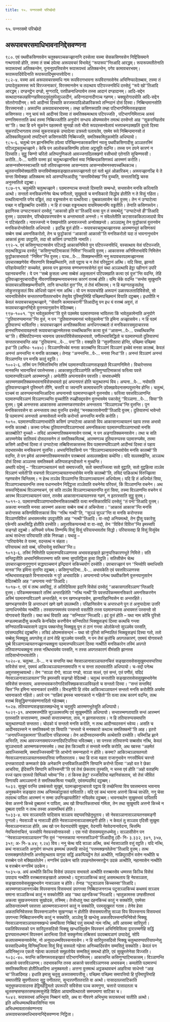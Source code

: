 ```yaml
---
title: १५. पन्‍नरसमो परिच्छेदो

---
```

१५. पन्‍नरसमो परिच्छेदो  


## अरूपावचरसमाधिभावनानिद्देसवण्णना

९८०. एवं पथवीकसिणवसेन चतुक्‍कपञ्‍चकज्झानानि दस्सेत्वा यस्मा सेसकसिणवसेन निद्दिसियमाने गन्थगारवो होति, तस्मा तं सब्बं ठपेत्वा अरूपावचरं विभावेतुं ‘‘रूपारूप’’न्तिआदि आरद्धम्। रूपारूपमतीतेनाति रूपारूपभवं अतिक्‍कन्तेन, पुनानूपपत्तिवसेन रूपारूपभवं अतिक्‍कन्तेन, पगेव कामावचरभवम्। रूपारूपादिवेदिनाति रूपारूपादिभूमन्तरवेदिना।  
९८२-४. यस्मा अयं अरूपावचरसमाधि नाम रूपविरागभावना रूपविरागवसेनेव अभिनिप्फादेतब्बाव, तस्मा तं उप्पादेतुकामस्स रूपे विरज्‍जनाकारं, विरत्तमानसेन च तदत्थाय पटिपज्‍जनविधिं दस्सेतुं ‘‘रूपे खो’’तिआदि आरद्धम्। दण्डनट्ठेन दण्डो, मुग्गरादि, परपीळनाधिप्पायेन तस्स आदानं दण्डादानम्। आदि-सद्देन सत्थादानकलहविग्गहविवादतुवंतुवंपेसुञ्‍ञादीनं, अदिन्‍नादानादीनञ्‍च गहणम्। चक्खुरोगादयोति आदि-सद्देन सोतरोगादीनम्। रूपे आदीनवं दिस्वाति करजरूपादिओळारिकरूपे तन्‍निदानं दोसं दिस्वा। निब्बिन्दमानसोति विरत्तमानसो। अरूपन्ति अरूपावचरभावनम्। तम्हा कसिणरूपाति तम्हा पटिभागनिमित्तसङ्खाता कसिणरूपा। ननु चायं रूपे आदीनवं दिस्वा तं समतिक्‍कमत्थाय पटिपज्‍जति , पटिभागनिमित्तञ्‍च अरूपं पण्णत्तिमत्तत्ताति कथं तस्मा निब्बिज्‍जतीति अनुयोगं सन्धाय ओपम्मवसेन तमत्थं दस्सेन्तो आह ‘‘सूकराभिहतोव सा’’ति। यथा हि वने सूकरेन पहतमत्तो सुनखो ततो भीतो रूपदस्सनवेलायं भत्तपचनउक्खलिं दूरतो दिस्वा सूकरपटिभागताय तस्सं सूकरासङ्कं उप्पादेत्वा उत्रस्तो पलायतेव, एवमेव रूपे निब्बिन्दमानसो तं अतिक्‍कमितुकामो तप्पटिभागे कसिणरूपेपि निब्बिज्‍जति, समतिक्‍कमितुकामोति अधिप्पायो।  
९८५-६. चतुत्थे पन झानस्मिन्ति ठपेत्वा परिच्छिन्‍नाकासकसिणं नवसु पथवीकसिणादीसु अञ्‍ञतरस्मिं पटिलद्धचतुत्थज्झाने। केचि पन आलोककसिणम्पि ठपेत्वा अट्ठसूति वदन्ति। तस्स पन ठपने कारणं न दिस्सति। सुट्ठु चिण्णो चरितो अतिप्पगुणिकतो आवज्‍जनादिलक्खणो वसीभावो एतेनाति सुचिण्णवसी। करोति…पे॰… यतोति यस्मा इदं चतुत्थज्झानचित्तं मया निब्बिन्दकसिणरूपं आरम्मणं करोति। आसन्‍नसोमनस्सञ्‍चाति यतो ततियज्झानस्स आसन्‍नताय आसन्‍नसोमनस्सपच्‍चत्थिकञ्‍च। थूलसन्तविमोक्खतोति सन्तविमोक्खसङ्खातअरूपज्झानतो एतं यतो थूलं ओळारिकम्। अरूपज्झानञ्हि ये ते सन्ता विमोक्खा अतिक्‍कम्म रूपे आरुप्पन्तिआदीसु ‘‘सन्तविमोक्ख’’न्ति वुच्‍चति, सन्ततासिद्धि चस्स अनुस्सतितो दट्ठब्बा।  
९८७-९१. चतुत्थेति चतुत्थज्झाने। पठमारुप्पञ्‍च सन्ततो दिस्वाति सम्बन्धो, सन्तवसेन मनसि करित्वाति अत्थो। सन्ततो मनसिकरणेनेव चेत्थ पणीततो, सुखुमतो च मनसिकारो सिद्धोव होतीति न ते विसुं गहिता। पत्थरित्वानाति पगेव वड्ढितं, तदा वड्ढनवसेन वा पत्थरित्वा। पुब्बकालवसेन चेतं वुत्तम्। तेन नं उग्घाटेत्वा पच्छा न वड्ढितब्बन्ति दस्सेति। न हि तं पच्छा वड्ढनत्थाय वायमियमानम्पि वड्ढतीति। तेनाति कसिणरूपेन।  
इदानिस्स उग्घाटनाकारं दस्सेतुं ‘‘आकासो इति वा’’तिआदिं वत्वा पुन तं समत्थेतुं ‘‘उग्घाटेन्तो ही’’तिआदि वुत्तम्। उदयवसेन, परिच्छेदफरणवसेन च अन्ताभावतो अनन्तो। न संवेल्‍लेतीति कटसारककिलञ्‍जादयो विय न पटिसंहरति। नावज्‍जन्तो न पेक्खन्तोति अनावज्‍जन्तो अनपेक्खन्तो। अञ्‍ञदत्थु तेन फुट्ठोकासं वुत्तनयेन मनसिकरोन्तोयेवाति अधिप्पायो । इदञ्हि वुत्तं होति – रूपावचरचतुत्थज्झानस्स आरम्मणभूतं कसिणरूपं सब्बेन सब्बं अमनसिकरोतो, तेन च फुट्ठोकासं ‘‘आकासो आकासो’’ति मनसिकरोतो यदा तं भावनानुभावेन आकासं हुत्वा उपट्ठाति, तदा सो कसिणं उग्घाटेति नामाति।  
९९२-५. एवं कसिणुग्घाटनवसेन पटिलद्धे आकासनिमित्ते पुन पटिपज्‍जनविधिं, यस्सत्थाय येसं पटिपज्‍जति, तदत्थसिद्धञ्‍च दस्सेतुं ‘‘कसिणुग्घाटिमाकासं निमित्त’’न्तिआदि वुत्तम्। आकासस्स अनिमित्तभावेपि निमित्तेन फुट्ठोकासभावतो ‘‘निमित्त’’न्ति वुत्तम्। पञ्‍च…पे॰… विक्खम्भन्तीति ननु रूपावचरपठमज्झानस्स उपचारक्खणेयेव नीवरणानि विक्खम्भितानि, ततो पट्ठाय च न तेसं परियुट्ठानं अत्थि। यदि सिया, झानतो परिहायेय्याति? सच्‍चमेतं, इमस्स पन झानस्स वण्णभणनवसेनेतं वुत्तं यथा अञ्‍ञत्थापि हेट्ठा पहीनानं उपरि पहानवचनन्ति। ये पन ‘‘सब्बे कुसला धम्मा सब्बेसं अकुसलानं पटिपक्खाति कत्वा एवं वुत्त’’न्ति वदन्ति, तेहि दुतियज्झानूपचारादीसु नीवरणविक्खम्भनावचनस्स कारणं वत्तब्बं होति। यम्पि चेके वदन्ति ‘‘सन्तेव सुखुमानि रूपावचरअविक्खम्भनीयानि, तानि सन्धायेतं वुत्त’’न्ति, तं तेसं मतिमत्तम्। न हि महग्गतकुसलेसु लोकुत्तरकुसलं विय ओधिसो पहानं नाम अत्थि। यो पन रूपावचरेहि अरूपानं उळारफलतादिविसेसो, सो भावनाविसेसेन सन्ततरप्पणीततरभावेन तेसुयेव पुरिमपुरिमेहि पच्छिमपच्छिमानं वियाति दट्ठब्बम्। इधापीति न केवलं रूपावचरचतुत्थज्झाने, ‘‘सेसानि कामावचरानी’’तिआदीसु पन इध यं वत्तब्बं अवुत्तं, तं रूपावचरज्झाननिद्देसे वुत्तनयानुसारेन वेदितब्बम्।  
९९७-१००१. ‘‘पुन भावेतुकामेना’’ति वुत्ते पठममेव पठमारुप्पस्स भावितत्ता किं भावेतुकामेनाति अनुयोगे ‘‘दुतियारुप्पमानस’’न्ति वुत्तं, न पन ‘‘दुतियारुप्पमानसं भावेतुकामेना’’ति इमिना अज्झासयेन। न हि पठमं दुतियारुप्पं भावितन्ति। रूपावचरज्झानं अनतिक्‍कमित्वा अनधिगन्तब्बतो तं मनसिकारसमुदाचारस्स हानभागियभावावहनतो रूपावचरज्झानमेतस्स पच्‍चत्थिकन्ति कत्वा वुत्तं ‘‘आसन्‍न…पे॰… पच्‍चत्थिकन्ति चा’’ति। वीथिपटिपन्‍नाय भावनाय उपरूपरिविसेसावहभावतो, पणीतभावसिद्धितो च पठमारुप्पतो दुतियारुप्पं सन्ततरसभावन्ति आह ‘‘दुतियारुप्प…पे॰… पना’’ति। वक्खति हि ‘‘सुपणीततरा होन्ति, पच्छिमा पच्छिमा इधा’’ति (अभिध॰ १०४०)। विञ्‍ञाणमिच्‍चेवं मनसा कातब्बन्ति विञ्‍ञाणं विञ्‍ञाणं इच्‍चेवं मनसा कातब्बं, केवलं अनन्तं अनन्तन्ति न मनसि कातब्बम्। तेनाह ‘‘अनन्तन्ति…पे॰… मनसा निधा’’ति। अनन्तं विञ्‍ञाणं अनन्तं विञ्‍ञाणन्ति पन मनसि कातुं वट्टति।  
१००२-६. तस्मिं पन निमित्तस्मिन्ति तस्मिं पठमारुप्पविञ्‍ञाणसङ्खाते विञ्‍ञाणनिमित्ते। विचारेन्तस्स मानसन्ति भावनाचित्तं पवत्तेन्तस्स। आकासफुटविञ्‍ञाणेति कसिणुग्घाटिमाकासं फरित्वा पवत्ते पठमारुप्पविञ्‍ञाणे आरम्मणभूते। अप्पेतीति अप्पनावसेन पवत्तति। सभावधम्मेपि आरम्मणसमतिक्‍कमभावनाविसेसभावतो इदं अप्पनापत्तं होति चतुत्थारुप्पं विय। अप्पना…पे॰… नयोवाति दुतियारुप्पज्झाने पुरिमभागे तीणि, चत्तारि वा जवनानि कामावचरानि उपेक्खावेदनासम्पयुत्तानेव होन्ति। चतुत्थं, पञ्‍चमं वा आरुप्पमानसन्तिआदिना अप्पनानयो पठमारुप्पज्झाने वुत्तनयोव। फरित्वा पवत्तविञ्‍ञाणन्ति पठमारुप्पविञ्‍ञाणं विञ्‍ञाणञ्‍चन्ति वुच्‍चतीति रुळ्हीसद्दवसेन वुत्तभावमेव पकासेतुं ‘‘विञ्‍ञाणा…पे॰… सिया’’ति वुत्तम्। पुब्बे अनन्तस्स आकासस्स आरम्मणकरणवसेन अनन्तताय ‘‘विञ्‍ञाणञ्‍च’’न्ति वुत्तन्ति। पुन मनसिकारवसेन वा अनन्तताय तथा वुत्तन्ति दस्सेतुं ‘‘मनक्‍कारवसेनापी’’तिआदि वुत्तम्। दुतियारुप्पं भावेन्तो हि पठमारुप्पं अनन्ततो अनवसेसतो मनसि करोन्तो अनन्तन्ति मनसि करोति।  
१०१०. पठमारुप्पविञ्‍ञाणाभावोति कसिणं उग्घाटेत्वा आकासो विय आकासानञ्‍चायतनं पहाय तस्स अभावो मनसि कातब्बो। कस्मा पनेत्थ दुतियारुप्पविञ्‍ञाणाभावं अमनसिकत्वा पठमारुप्पविञ्‍ञाणाभावो मनसि कातब्बोति? वुच्‍चते – तयिदं आरम्मणातिक्‍कमनवसेन पत्तब्बं, न पन अङ्गातिक्‍कमनवसेन। तथा च सति आरम्मणेयेव सातिसयं दोसदस्सनेन तं समतिक्‍कमितब्बं, आरम्मणञ्‍च दुतियारुप्पस्स पठमारुप्पमेव, तस्मा कसिणे आदीनवं दिस्वा तं उग्घाटेत्वा तब्बिवित्ताकासस्स विय पठमारुप्पविञ्‍ञाणे आदीनवं दिस्वा तं पहाय तदभावस्सेव मनसिकरणं युत्तन्ति। अभयगिरिवासिनो पन ‘‘विञ्‍ञाणञ्‍चायतनाभावोयेव मनसि कातब्बो’’ति वदन्ति, ते पन इमेसं आरम्मणातिक्‍कमनवसेन पत्तब्बभावं असल्‍लक्खेत्वा कथेन्ति। यदि सल्‍लक्खेन्ति, अञ्‍ञत्थ दोसं दिस्वा अञ्‍ञस्स समतिक्‍कमे अतिप्पसङ्गदोसतो न मुच्‍चन्ति।  
अथापि वदेय्युं – ‘‘विञ्‍ञाणञ्‍चायतनं सतो समापज्‍जति, सतो समापज्‍जित्वा सतो वुट्ठाति, सतो वुट्ठहित्वा तञ्‍ञेव विञ्‍ञाणं भावेती’ति वचनतो विञ्‍ञाणञ्‍चायतनाभावोयेव मनसि कातब्बो’’ति, तयिदं पाळिअत्थं विरुज्झित्वा गहणवसेन चिन्तितम्। न हेत्थ तञ्‍ञेव विञ्‍ञाणन्ति विञ्‍ञाणञ्‍चायतनं अधिप्पेतम्। यदि हि तं अधिप्पेतं सिया, विञ्‍ञाणञ्‍चायतनन्ति तस्स पधानभावेन निद्दिट्ठत्ता तञ्‍ञेवाति वचनेनेव परियत्तं, किं विञ्‍ञाणन्ति वचनेन। अथ सरूपनिद्देसत्थं विञ्‍ञाणवचनं, एवं सति तञ्‍ञेव विञ्‍ञाणञ्‍चायतनन्ति वुत्तं सिया, तस्मा विञ्‍ञाणन्ति वचनेन यं आरब्भ विञ्‍ञाणञ्‍चायतनं पवत्तं, तस्सेव आकासानञ्‍चायतनस्स गहणं, न इतरस्साति सुट्ठु वुत्तम्।  
१०११-२. पठमारुप्पविञ्‍ञाणाभावोमनसिकातब्बोति वत्वा मनसिकारविधिं दस्सेतुं ‘‘तं पना’’तिआदि वुत्तम्। अकत्वा मनसाति मनसा आरम्मणं अकत्वा सब्बेन सब्बं तं अचिन्तेत्वा। ‘‘आकासं आकास’’न्ति मनसि करोन्तस्स कसिणविवित्ताकासं विय ‘‘नत्थि नत्थी’’ति, ‘‘सुञ्‍ञं सुञ्‍ञ’’न्ति वा मनसि करोन्तस्स विञ्‍ञाणविवित्तं अभावमत्तमेव उपट्ठातीति आह ‘‘नत्थी’’तिआदि। वा-सद्दो अनियमत्थो, तेन द्वीसु पकारेसु एकेनपि अत्थसिद्धि होतीति दस्सेति। अवुत्तविकप्पनत्थो वा वा-सद्दो, तेन ‘‘विवित्तं विवित्त’’न्ति इमस्सपि सङ्गहो दट्ठब्बो। अनियमो पनेत्थ तिण्णम्पि विसुं विसुं परियायभावतोव सिद्धो। परियायसद्दा हि विसुं विसुंयेव अत्थं साधेन्ता परियायाति लोके निरुळ्हा। यथाहु –  
‘‘परियायेनेव ते यस्मा, वदन्तत्थं न संहता।  
परियायत्थं ततो सब्बं, परियायेसु ववत्थित’’न्ति॥  
१०१३-६. तस्मिं निमित्तेति पठमारुप्पविञ्‍ञाणस्स अभावसङ्खाते झानुप्पत्तिकारणभूते निमित्ते। सति सन्तिट्ठतीति अभावनिमित्तारम्मणा सति सम्मा सुप्पतिट्ठिता हुत्वा तिट्ठति। सतिसीसेन चेत्थ उपचारज्झानानुगुणानं सद्धापञ्‍चमानं इन्द्रियानं सकिच्‍चयोगं दस्सेति। उपचारज्झानं पन ‘‘भिय्योपि समाधियति मानस’’न्ति इमिना वुत्तन्ति दट्ठब्बम्। कसिणुग्घाटिमा…पे॰… अभावकेति एवं पवत्तविञ्‍ञाणस्स नत्थिभावसङ्खाते विनासाभावके न पुरे अभावादिके। अप्पनानयो पनेत्थ पथवीकसिणे वुत्तनयानुसारेन वेदितब्बोति आह ‘‘अप्पनाय नयो’’तिआदि।  
१०१७-९. एवं यं तत्थ अवसिट्ठं, तं अतिदिसित्वा इदानि विसेसं दस्सेतुं ‘‘आकासगतविञ्‍ञाण’’न्तिआदि वुत्तम्। परिकम्ममनक्‍कारे तस्मिं अन्तरहितेति ‘‘नत्थि नत्थी’’ति पवत्तपरिकम्ममनसिकारे अमनसिकरणेन अस्मिं पठमारुप्पविञ्‍ञाणे अन्तरहिते, न पन खणभङ्गवसेन, झानपरिहानिवसेन वा अन्तरहिते। खणभङ्गवसेन हि अन्तरधानं खणे खणे उपलब्भति। परिहानिवसेन च अन्तरधाने पुन तं अनुप्पादेत्वा उत्तरि ञाणाधिगमोयेव नत्थीति। तस्सापगममत्तंव पस्सन्तो वसतीति तस्स पठमारुप्पस्स अभावमत्तं पस्सन्तो सो योगावचरो विहरति। यथा कथं वियाति आह ‘‘सन्‍निपात’’न्तिआदि। इदं वुत्तं होति – यथा नाम कोचि पुरिसो मण्डलमाळादीसु कत्थचि केनचिदेव करणीयेन सन्‍निपतितं भिक्खुसङ्घं दिस्वा कत्थचि गन्त्वा सन्‍निपातकिच्‍चावसाने उट्ठाय पक्‍कन्तेसु भिक्खूसु पुन तं ठानं गन्त्वा ओलोकेन्तो सुञ्‍ञमेव पस्सति, एवंसम्पदमिदं दट्ठब्बन्ति। तत्रिदं ओपम्मसंसन्दनं – यथा सो पुरिसो सन्‍निपतितं भिक्खुसङ्घं दिस्वा गतो, ततो सब्बेसु भिक्खूसु अपगतेसु तं ठानं तेहि सुञ्‍ञमेव पस्सति, न पन तेसं कुतोचि अपगतकारणं, एवमयं योगावचरो पुब्बे विञ्‍ञाणञ्‍चायतनज्झानचक्खुना पठमारुप्पविञ्‍ञाणं दिस्वा नत्थीति मनसिकारेन तस्मिं अपगते ततियारुप्पचक्खुना तस्स नत्थिभावमेव पस्सति, न तस्स अपगतकारणं वीमंसति झानस्स तादिसाभोगाभावतोति।  
१०२०-४. चतुत्था…पे॰… न च सन्तन्ति यथा नेवसञ्‍ञानासञ्‍ञायतनचित्तं सङ्खारावसेससुखुमभावप्पत्तिया सविसेसं सन्तं, एवमयं आकिञ्‍चञ्‍ञायतनसमापत्ति न च सन्ता तदभावतोति अधिप्पायो। च-सद्दो पनेत्थ अवुत्तसमुच्‍चयत्थो। तेन ‘‘सञ्‍ञा रोगो, सञ्‍ञा गण्डो, सञ्‍ञा सल्‍लं, एतं सन्तं, एतं पणीतं, यदिदं नेवसञ्‍ञानासञ्‍ञायतन’’न्ति इमस्सपि सङ्गहो वेदितब्बो। चतुत्थं सन्ततोति सङ्खारावसेससुखुमभावेनेव सविसेसं सन्तताय, असन्तभावकररोगादिसरिक्खकसञ्‍ञाविरहतो च सन्ततो दिस्वा। ‘‘सन्तं सन्तमिदं चित्त’’न्ति इमिना भावनाकारं दस्सेति। विभङ्गेपि हि तंयेव आकिञ्‍चञ्‍ञायतनं सन्ततो मनसि करोतीति अयमेव भावनाकारो गहितो। अपरे पन ‘‘पाळियं इमस्स भावनाकारो न गहितो’’ति वत्वा तत्थ कारणं वदन्ति, तत्थ वत्तब्बं विसुद्धिमग्गसंवण्णनादितो गहेतब्बम्।  
१०२७. ततियारुप्पसङ्खातक्खन्धेसु च चतूसुपि आरम्मणभूतेसूति अधिप्पायो।  
१०२९-३१. अभावमत्तम्पीति सुञ्‍ञतमत्तम्पि एवं सुखुमम्पीति अधिप्पायो। सन्तारम्मणतायाति सन्तं आरम्मणं एतस्साति सन्तारम्मणा, तब्भावो सन्तारम्मणता, ताय, न झानसन्तताय। न हि ततियारुप्पसमापत्ति चतुत्थारुप्पतो सन्ततरा। चोदको यं सन्ततो मनसि करोति, न तत्थ आदीनवदस्सनं भवेय्य। असति च आदीनवदस्सने न समतिक्‍कमो एव सियाति ‘‘सन्ततो चे मनक्‍कारो कथञ्‍च समतिक्‍कमो’’ति आह। इतरो ‘‘अनापज्‍जितुकामत्ता’’तिआदिना परिहारमाह। तेन आदीनवदस्सनम्पि अत्थेवाति दस्सेति। यस्मिञ्हि झाने अभिरति, तत्थ आवज्‍जनसमापज्‍जनादिपटिपत्तिया भवितब्बम्। सा पनस्स ततियारुप्पे सब्बसोव नत्थि, केवलं सुञ्‍ञभावतो आरम्मणकरणमत्तमेव। तथा हेस किञ्‍चापि तं सन्ततो मनसि करोति, अथ ख्वस्स ‘‘अहमेतं आवज्‍जिस्सामि, समापज्‍जिस्सामी’’ति आभोगो समन्‍नाहारो न होति। कस्मा? आकिञ्‍चञ्‍ञायतनतो नेवसञ्‍ञानासञ्‍ञायतनसमापत्तिया पणीततरताय। यथा हि राजा महता राजानुभावेन नगरवीथियं चरन्तो दन्तकारादयो कम्मकारे छेके अनेकानि दन्तविकतिआदीनि सिप्पानि करोन्ते दिस्वा ‘‘अहो वत रे छेका आचरिया, ईदिसानि सिप्पानि करिस्सन्ती’’ति एवं तेसं छेकताय तुस्सति, न चस्स एवं होति ‘‘अहो वताहम्पि रज्‍जं पहाय एवरूपो सिप्पिको भवेय्य’’न्ति। तं किस्स हेतु? रज्‍जसिरिया महानिसंसताय, सो तेसं जीवितं तिणायपि अमञ्‍ञमानो ते समतिक्‍कमित्वा गच्छति, एवंसम्पदमिदं दट्ठब्बम्।  
१०३२. सुखुमं परन्ति उक्‍कंसतो सुखुमं, पठमज्झानूपचारतो पट्ठाय हि तच्छेन्तिया विय पवत्तमानाय भावनाय अनुक्‍कमेन सङ्खारा तत्थ अन्तिमकोट्ठासतं पापिताति। यदि एवं कथं भावना अत्तनो किच्‍चं साधेति, ननु चेसा तदवत्थं पापिता आरम्मणं न सम्मा उपनिज्झायतीति? नयिदमेव दट्ठब्बम्। भावनाबलेन सुखुमभावं पापितापि चेसा अत्तनो किच्‍चे दुब्बलत्तं न पापिता, अथ खो विप्फारिकताभावं गमिता, तेन तथा सुखुमापि अत्तनो किच्‍चे न दुब्बला एवाति न तत्थ तस्सा असामत्थियं होति।  
१०३३-४. याय सञ्‍ञायाति यादिसाय सञ्‍ञाय सद्दप्पवत्तिहेतुभूताय। सो नेवसञ्‍ञानासञ्‍ञायतनसमङ्गी पुग्गलो। नेवसञ्‍ञी च नासञ्‍ञी होति नेवसञ्‍ञानासञ्‍ञासमङ्गी होति। न केवलं तु सञ्‍ञाव एदिसी सुखुमा नेवसञ्‍ञानासञ्‍ञा होति, अथ खो पन वेदनादयोपि सुखुमा, वेदनापि नेववेदनानावेदना, चित्तम्पि नेवचित्तंनाचित्तं, फस्सोपि नेवफस्सोनाफस्सो । एस नयो सेससम्पयुत्तधम्मेसु। सञ्‍ञासीसेन पन ‘‘नेवसञ्‍ञानासञ्‍ञायतन’’न्ति वुत्तं ‘‘नानत्तकाया नानत्तसञ्‍ञिनो’’तिआदीसु (दी॰ नि॰ ३.३३२, ३४१, ३५७, ३५९; अ॰ नि॰ ७.४४; ९.२४) विय। ननु चेत्थ यदि सञ्‍ञा अत्थि, कथं नेवसञ्‍ञाति वत्तुं वट्टति। यदि नत्थि, कथं नासञ्‍ञाति अनुयोगं सन्धाय इममत्थं उपमाहि साधेतुं ‘‘पत्तमक्खनतेलेना’’तिआदि वुत्तम्। तत्थ पत्तमक्खणतेलेनाति अन्तोवुत्थताय यागुया सद्धिं अकप्पियट्ठेन तेलं अत्थीति, नाळिपूरादीनं वसेन नत्थीति च वत्तब्बेन पत्ते मक्खिततेलेन। मग्गस्मिं उदकेन चाति उपाहनतेमनमत्तट्ठेन उदकं अत्थीति, नहानवसेन नत्थीति च वत्तब्बेन मग्गस्मिं उदकेन।  
१०३५-७. अयं अत्थोति किञ्‍चि विसेसं उपादाय सभावतो अत्थीति वत्तब्बस्सेव धम्मस्स किञ्‍चि विसेसं उपादाय नत्थीति वत्तब्बतासङ्खातो अयमत्थो। पटुसञ्‍ञाकिच्‍चं कातुं असमत्थताय हि नेवसञ्‍ञता, सङ्खारावसेससुखुमभावेन नासञ्‍ञता च होति। तेनाह ‘‘पटुसञ्‍ञाय किच्‍चस्सा’’तिआदि। आरम्मणसञ्‍जाननञ्‍चेव विपस्सनाय विसयभावं उपगन्त्वा निब्बिदाजननञ्‍च पटुसञ्‍ञाकिच्‍चं कथमयं सञ्‍ञाव समाना सञ्‍ञाकिच्‍चं कातुं न सक्‍कोतीति आह ‘‘यथा दहनकिच्‍च’’न्तिआदि। न्हातुकामस्स उण्हसीतभावं अकत्वा सुखजननताय सुखोदकं, तस्मिम्। तेजोधातु यथा दहनकिच्‍चं कातुं न सक्‍कोति, एवमेसा अतिसन्तारम्मणे पवत्तत्ता आरम्मणसञ्‍जाननं कातुं न सक्‍कोति, परमसुखुमत्तं गताव। तेनेव हेसा अकताभिनिवेसस्स विपस्सनाञाणेन सुखग्गय्हा न होतीति सेससमापत्तीसु सञ्‍ञा विय विपस्सनाय विसयभावं उपगन्त्वा निब्बिदाजननम्पि कातुं न सक्‍कोति, अञ्‍ञेसु हि खन्धेसु अकतविपस्सनाभिनिवेसो भिक्खु नेवसञ्‍ञानासञ्‍ञायतनक्खन्धे सम्मसित्वा निब्बिदं पत्तुं समत्थो नाम नत्थि, अपि आयस्मा सारिपुत्तो। पकतिविपस्सको पन सारिपुत्तसदिसो भिक्खु खन्धादिमुखेन विपस्सनं अभिनिविसित्वा द्वारारम्मणेहि सद्धिं द्वारप्पवत्तधम्मानं विपस्सनं आरभित्वा ठितो सक्‍कुणेय्य तब्बिसयं उदयब्बयञाणं उप्पादेतुं, सोपि कलापसम्मसनवसेनेव, नो अनुपदधम्मविपस्सनावसेन। न हि सारिपुत्तसदिसो भिक्खु चतुत्थारुप्पपरियापन्‍नेसु फस्सादिधम्मेसु विनिब्भुजित्वा विसुं विसुं सरूपतो गहेत्वा अनिच्‍चादिवसेन सम्मसितुं सक्‍कोति। केवलं पन अविनिब्भुज्‍ज एकतो गहेत्वा कलापतो समूहतोयेव सम्मसितुं समत्थो होति, एवं सुखुमत्तेनेसा विज्‍जति।  
१०३८-४०. रूपन्ति कसिणरूपसङ्खातं पटिभागनिमित्तम्। आकासन्ति कसिणुग्घाटिमाकासम्। विञ्‍ञाणन्ति आकासे पवत्तविञ्‍ञाणम्। तदभावकन्ति तस्स आकासे पवत्तविञ्‍ञाणस्स अभावकम्। कमतोति पठमारुप्पं समतिक्‍कमित्वा होतीतिआदिना अनुक्‍कमतो। अत्तना वुत्तमत्थं अट्ठकथावचनं आहरित्वा साधेन्तो ‘‘आह चा’’तिआदिमाह। इधाति इमासु चतूसु अरूपसमापत्तीसु। पच्छिमा पच्छिमा समापत्तियो हि पुरिमापुरिमाहि समापत्तीहि सुपणीततरा सुट्ठु पणीततरा, सुन्दरपणीततराति वा अत्थो। पासादतलसाटिकाति चतुभूमकपासादस्स हेट्ठिमहेट्ठिमतो उपरूपरि सविसेसा पञ्‍च कामगुणा, चत्तारो पासादतला च थूलसण्हसण्हतरसण्हतमसुत्तेहि विहिता आयामवित्थारतो समप्पमाणा साटिका च।  
१०४२. रूपारूपभवं अभिभुय्य निब्बानं याति, अथ वा नीवरणे अभिभुय्य रूपारूपभवं यातीति अत्थो।  
इति अभिधम्मत्थविकासिनिया नाम  
अभिधम्मावतारसंवण्णनाय  
अरूपावचरसमाधिभावनानिद्देसवण्णना निट्ठिता।  